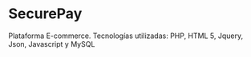 # SecurePay
Plataforma E-commerce. Tecnologías utilizadas: PHP, HTML 5, Jquery, Json, Javascript y MySQL
